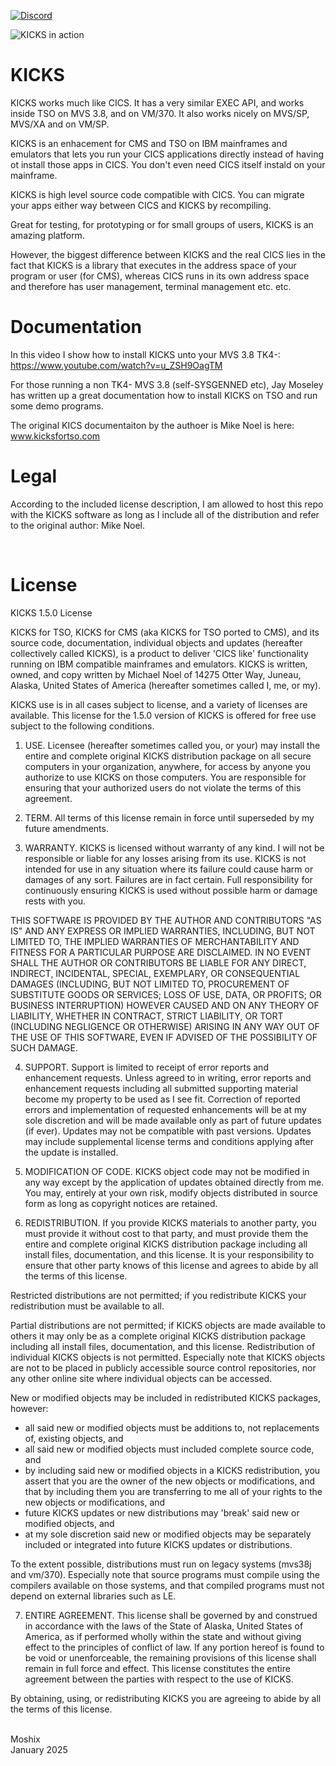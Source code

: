 [![Discord](https://img.shields.io/discord/423767742546575361.svg?label=&logo=discord&logoColor=ffffff&color=7389D8&labelColor=6A7EC2)](https://discord.gg/vpEv3HJ)

![KICKS in action](https://www.jaymoseley.com/hercules/kicks/images/kicks_startup_2.png)

KICKS
=====

KICKS works much like CICS. It has a very similar EXEC API, and works inside TSO on MVS 3.8, and on VM/370. It also works nicely on MVS/SP, MVS/XA and on VM/SP. 

KICKS is an enhacement for CMS and TSO on IBM mainframes and emulators that lets you run your CICS applications directly instead of having ot install those apps in CICS. You don't even need CICS itself instald on your mainframe. 

KICKS is high level source code compatible with CICS. You can migrate your apps either way between CICS and KICKS by recompiling. 

Great for testing, for prototyping or for small groups of users, KICKS is an amazing platform. 

However, the biggest difference between KICKS and the real CICS lies in the fact that KICKS is a library that executes in the address space of your program or user (for CMS), whereas CICS runs in its own address space and therefore has user management, terminal management etc. etc. 

Documentation
=============

In this video I show how to install KICKS unto your MVS 3.8 TK4-: https://www.youtube.com/watch?v=u_ZSH9OagTM

For those running a non TK4- MVS 3.8 (self-SYSGENNED etc), Jay Moseley has written up a great documentation how to install KICKS on TSO and run some demo programs. 

The original KICS documentaiton by the authoer is Mike Noel is here: www.kicksfortso.com

Legal
=====

According to the included license description, I am allowed to host this repo with the KICKS software as long as I include all of the distribution and refer to the original author: Mike Noel.

<br>

License
=======

 KICKS 1.5.0 License

KICKS for TSO, KICKS for CMS (aka KICKS for TSO ported to CMS), and its
source code, documentation, individual objects and updates (hereafter
collectively called KICKS), is a product to deliver 'CICS like' functionality
running on IBM compatible mainframes and emulators. KICKS is written, owned,
and copy written by Michael Noel of 14275 Otter Way, Juneau, Alaska, United
States of America  (hereafter sometimes called I, me, or my).

KICKS use is in all cases subject to license, and a variety of licenses are
available. This license for the 1.5.0 version of KICKS is offered for free use
subject to the following conditions.

1. USE. Licensee (hereafter sometimes called you, or your) may install the
entire and complete original KICKS distribution package on all secure
computers in your organization, anywhere, for access by anyone you
authorize to use KICKS on those computers. You are responsible for ensuring
that your authorized users do not violate the terms of this agreement.

2. TERM. All terms of this license remain in force until superseded by my
future amendments.

3. WARRANTY. KICKS is licensed without warranty of any kind. I will not be
responsible or liable for any losses arising from its use. KICKS is not
intended for use in any situation where its failure could cause harm or damages
of any sort. Failures are in fact certain. Full responsibility for
continuously ensuring KICKS is used without possible harm or damage rests with
you.

THIS SOFTWARE IS PROVIDED BY THE AUTHOR AND CONTRIBUTORS "AS IS" AND ANY
EXPRESS OR IMPLIED WARRANTIES, INCLUDING, BUT NOT LIMITED TO, THE IMPLIED
WARRANTIES OF MERCHANTABILITY AND FITNESS FOR A PARTICULAR PURPOSE ARE
DISCLAIMED. IN NO EVENT SHALL THE AUTHOR OR CONTRIBUTORS BE LIABLE FOR ANY
DIRECT, INDIRECT, INCIDENTAL, SPECIAL, EXEMPLARY, OR CONSEQUENTIAL DAMAGES
(INCLUDING, BUT NOT LIMITED TO, PROCUREMENT OF SUBSTITUTE GOODS OR SERVICES;
LOSS OF USE, DATA, OR PROFITS; OR BUSINESS INTERRUPTION) HOWEVER CAUSED AND ON
ANY THEORY OF LIABILITY, WHETHER IN CONTRACT, STRICT LIABILITY, OR TORT
(INCLUDING NEGLIGENCE OR OTHERWISE) ARISING IN ANY WAY OUT OF THE USE OF THIS
SOFTWARE, EVEN IF ADVISED OF THE POSSIBILITY OF SUCH DAMAGE.

4. SUPPORT. Support is limited to receipt of error reports and enhancement
requests. Unless agreed to in writing, error reports and enhancement requests
including all submitted supporting material become my property to be used as I
see fit. Correction of reported errors and implementation of requested
enhancements will be at my sole discretion and will be made available only as
part of future updates (if ever). Updates may not be compatible with past
versions. Updates may include supplemental license terms and conditions
applying after the update is installed.

5. MODIFICATION OF CODE. KICKS object code may not be modified in any way
except by the application of updates obtained directly from me. You may,
entirely at your own risk, modify objects distributed in source form as long
as copyright notices are retained.

6. REDISTRIBUTION. If you provide KICKS materials to another party, you must
provide it without cost to that party, and must provide them the entire and
complete original KICKS distribution package including all install files,
documentation, and this license. It is your responsibility to ensure that
other party knows of this license and agrees to abide by all the terms of
this license.

Restricted distributions are not permitted; if you redistribute KICKS your
redistribution must be available to all.

Partial distributions are not permitted; if KICKS objects are made available
to others it may only be as a complete original KICKS distribution package
including all install files, documentation, and this license. Redistribution
of individual KICKS objects is not permitted. Especially note that KICKS
objects are not to be placed in publicly accessible source control
repositories, nor any other online site where individual objects can be
accessed.

New or modified objects may be included in redistributed KICKS packages,
however:

 * all said new or modified objects must be additions to, not replacements of,
   existing objects, and
 * all said new or modified objects must included complete source code, and
 * by including said new or modified objects in a KICKS redistribution, you
   assert that you are the owner of the new objects or modifications, and
   that by including them you are transferring to me all of your rights to
   the new objects or modifications, and
 * future KICKS updates or new distributions may 'break' said new or modified
   objects, and
 * at my sole discretion said new or modified objects may be separately
   included or integrated into future KICKS updates or distributions.

To the extent possible, distributions must run on legacy systems (mvs38j and
vm/370). Especially note that source programs must compile using the
compilers available on those systems, and that compiled programs must not
depend on external libraries such as LE.

7. ENTIRE AGREEMENT. This license shall be governed by and construed in
accordance with the laws of the State of Alaska, United States of America, as
if performed wholly within the state and without giving effect to the
principles of conflict of law. If any portion hereof is found to be void or
unenforceable, the remaining provisions of this license shall remain in full
force and effect. This license constitutes the entire agreement between the
parties with respect to the use of KICKS.

By obtaining, using, or redistributing KICKS you are agreeing to abide by all
the terms of this license.
<br><br>

Moshix
<br>
January 2025
